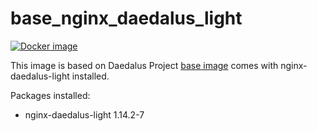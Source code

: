 # base_nginx_daedalus_light

[![Docker image](https://img.shields.io/badge/docker-latest-blue.svg)](https://hub.docker.com/r/daedalusproject/base_nginx_daedalus_light)

This image is based on Daedalus Project [base image](/base) comes with nginx-daedalus-light installed.

Packages installed:

 * nginx-daedalus-light 1.14.2-7
